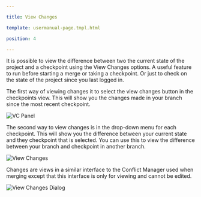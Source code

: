 ---
title: View Changes
template: usermanual-page.tmpl.html
position: 4
---

It is possible to view the difference between two the current state of the project and a checkpoint using the View Changes options. A useful feature to run before starting a merge or taking a checkpoint. Or just to check on the state of the project since you last logged in.

The first way of viewing changes it to select the view changes button in the checkpoints view. This will show you the changes made in your branch since the most recent checkpoint.

![VC Panel][1]

The second way to view changes is in the drop-down menu for each checkpoint. This will show you the difference between your current state and they checkpoint that is selected. You can use this to view the difference between your branch and checkpoint in another branch.

![View Changes][2]

Changes are views in a similar interface to the Conflict Manager used when merging except that this interface is only for viewing and cannot be edited.

![View Changes Dialog][3]

[1]: /images/user-manual/version-control/vc-panel.jpg
[2]: /images/user-manual/version-control/view-changes.jpg
[3]: /images/user-manual/version-control/view-changes-dialog.jpg

